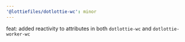 ```yaml
---
'@lottiefiles/dotlottie-wc': minor
---
```


feat: added reactivity to attributes in both `dotlottie-wc` and `dotlottie-worker-wc`

